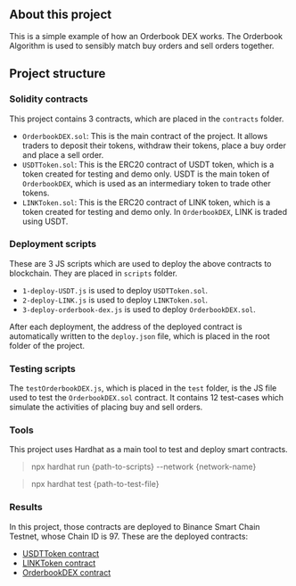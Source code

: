 ## About this project

This is a simple example of how an Orderbook DEX works. The Orderbook Algorithm is used to sensibly match buy orders and sell orders together.

## Project structure

### Solidity contracts

This project contains 3 contracts, which are placed in the `contracts` folder.

* `OrderbookDEX.sol`: This is the main contract of the project. It allows traders to deposit their tokens, withdraw their tokens, place a buy order and place a sell order.
* `USDTToken.sol`: This is the ERC20 contract of USDT token, which is a token created for testing and demo only. USDT is the main token of `OrderbookDEX`, which is used as an intermediary token to trade other tokens.
* `LINKToken.sol`: This is the ERC20 contract of LINK token, which is a token created for testing and demo only. In `OrderbookDEX`, LINK is traded using USDT.

### Deployment scripts

These are 3 JS scripts which are used to deploy the above contracts to blockchain. They are placed in `scripts` folder.

* `1-deploy-USDT.js` is used to deploy `USDTToken.sol`.
* `2-deploy-LINK.js` is used to deploy `LINKToken.sol`.
* `3-deploy-orderbook-dex.js` is used to deploy `OrderbookDEX.sol`.

After each deployment, the address of the deployed contract is automatically written to the `deploy.json` file, which is placed in the root folder of the project.

### Testing scripts

The `testOrderbookDEX.js`, which is placed in the `test` folder, is the JS file used to test the `OrderbookDEX.sol` contract. It contains 12 test-cases which simulate the activities of placing buy and sell orders.

### Tools

This project uses Hardhat as a main tool to test and deploy smart contracts.

> npx hardhat run {path-to-scripts} --network {network-name}

> npx hardhat test {path-to-test-file}

### Results

In this project, those contracts are deployed to Binance Smart Chain Testnet, whose Chain ID is 97. These are the deployed contracts:

* [USDTToken contract](https://testnet.bscscan.com/address/0xF48A779a72340ac7826a8E3C8065398e0aa0e649#code)
* [LINKToken contract](https://testnet.bscscan.com/address/0x13E176B47B3A030FC7bDf3f30705c6c258bA2c93#code)
* [OrderbookDEX contract](https://testnet.bscscan.com/address/0xBa9662c75025001328186D920b1F0365b386Aa9d#code)